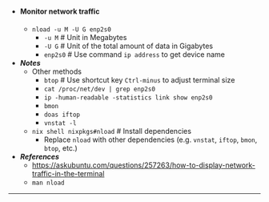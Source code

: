 - #### Monitor network traffic
    - `nload -u M -U G enp2s0`
        - `-u M` # Unit in Megabytes
        - `-U G` # Unit of the total amount of data in Gigabytes
        - `enp2s0` # Use command `ip address` to get device name
- ***Notes***
    - Other methods
        - `btop` # Use shortcut key `Ctrl-minus` to adjust terminal size
        - `cat /proc/net/dev | grep enp2s0`
        - `ip -human-readable -statistics link show enp2s0`
        - `bmon`
        - `doas iftop`
        - `vnstat -l`
    - `nix shell nixpkgs#nload` # Install dependencies
        - Replace `nload` with other dependencies (e.g. `vnstat`, `iftop`, `bmon`, `btop`, etc.)
- ***References***
    - https://askubuntu.com/questions/257263/how-to-display-network-traffic-in-the-terminal
    - `man nload`
- ---
